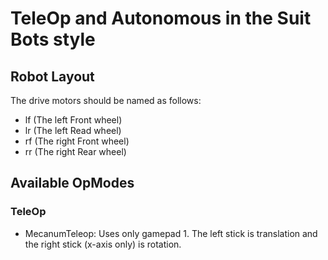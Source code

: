 # TeleOp and Autonomous in the Suit Bots style

## Robot Layout

The drive motors should be named as follows:

* lf (The left Front wheel)
* lr (The left Read wheel)
* rf (The right Front wheel)
* rr (The right Rear wheel)

## Available OpModes

### TeleOp

* MecanumTeleop: Uses only gamepad 1. The left stick is translation and the right stick (x-axis only) is rotation.